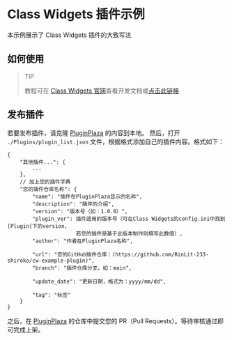 # Class Widgets 插件示例
本示例展示了 Class Widgets 插件的大致写法

## 如何使用
> TIP
>
> 教程可在 [Class Widgets 官网](https://cw.rinlit.cn/)查看开发文档或[点击此链接](https://www.yuque.com/rinlit/cw-docs-dev)

## 发布插件

若要发布插件，请克隆 [PluginPlaza](https://github.com/Class-Widgets/plugin-plaza) 的内容到本地。
然后，打开 `./Plugins/plugin_list.json` 文件，根据格式添加自己的插件内容。格式如下：
```
{
    "其他插件...": {
        ...
    },
    // 加上您的插件字典
    "您的插件仓库名称": {
        "name": "插件在PluginPlaza显示的名称",
        "description": "插件的介绍",
        "version": "版本号（如：1.0.0）",
        "plugin_ver": 插件适用的版本号（可在Class Widgets的config.ini中找到[Plugin]下的version，
                      若您的插件是基于此版本制作则填写此数值）,
        "author": "作者在PluginPlaza名称",
    
        "url": "您的GitHub插件仓库：(https://github.com/RinLit-233-shiroko/cw-example-plugin)",
        "branch": "插件仓库分支，如：main",
    
        "update_date": "更新日期，格式为：yyyy/mm/dd",
    
        "tag": "标签"
    }
}

```
之后，在 [PluginPlaza](https://github.com/Class-Widgets/plugin-plaza) 的仓库中提交您的 PR（Pull Requests）。等待审核通过即可完成上架。